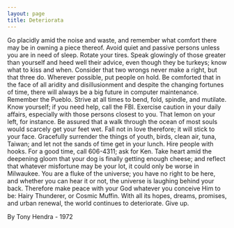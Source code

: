```yaml
---
layout: page
title: Deteriorata
---
```


Go placidly amid the noise and waste, and remember what comfort 
there may be in owning a piece thereof. Avoid quiet and passive persons unless 
you are in need of sleep. Rotate your tires. Speak glowingly of those greater 
than yourself and heed well their advice, even though they be turkeys; know 
what to kiss and when. Consider that two wrongs never make a right, but that 
three do. Wherever possible, put people on hold. Be comforted that in the face 
of all aridity and disillusionment and despite the changing fortunes of time, 
there will always be a big future in computer maintenance. Remember the Pueblo. 
Strive at all times to bend, fold, spindle, and mutilate. Know yourself; if 
you need help, call the FBI. Exercise caution in your daily affairs, especially 
with those persons closest to you. That lemon on your left, for instance. Be 
assured that a walk through the ocean of most souls would scarcely get your 
feet wet. Fall not in love therefore; it will stick to your face. Gracefully 
surrender the things of youth, birds, clean air, tuna, Taiwan; and let not the 
sands of time get in your lunch. Hire people with hooks. For a good time, call 
606-4311; ask for Ken. Take heart amid the deepening gloom that your dog is 
finally getting enough cheese; and reflect that whatever misfortune may be your 
lot, it could only be worse in Milwaukee. You are a fluke of the universe; you 
have no right to be here, and whether you can hear it or not, the universe is 
laughing behind your back. Therefore make peace with your God whatever you conceive 
Him to be: Hairy Thunderer, or Cosmic Muffin. With all its hopes, dreams, promises, 
and urban renewal, the world continues to deteriorate. Give up.

By Tony Hendra - 1972
